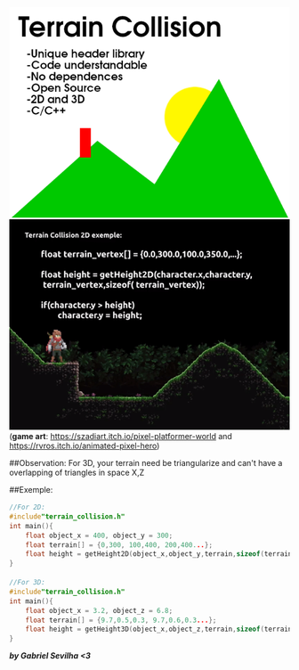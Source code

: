 ![alt text](/Template.png) </br>
![](/demos/terraindemo.gif) </br>
(**game art**: https://szadiart.itch.io/pixel-platformer-world and https://rvros.itch.io/animated-pixel-hero)</br>

##Observation:
For 3D, your terrain need be triangularize and can't have a overlapping of triangles in space X,Z

##Exemple:
```C
//For 2D:
#include"terrain_collision.h"
int main(){
	float object_x = 400, object_y = 300;
	float terrain[] = {0,300, 100,400, 200,400...};
	float height = getHeight2D(object_x,object_y,terrain,sizeof(terrain));
}

//For 3D:
#include"terrain_collision.h"
int main(){
	float object_x = 3.2, object_z = 6.8;
	float terrain[] = {9.7,0.5,0.3, 9.7,0.6,0.3...};
	float height = getHeight3D(object_x,object_z,terrain,sizeof(terrain));
}

```

***by Gabriel Sevilha <3***
